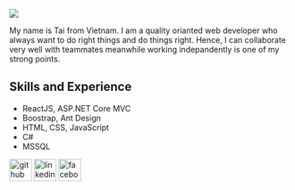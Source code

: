 ![](https://media.licdn.com/dms/image/D5616AQExXZ6J9EUSPw/profile-displaybackgroundimage-shrink_350_1400/0/1689383381446?e=1695859200&v=beta&t=R3qBsFv9qv2i0Ar74Ze_aNadaEbelrfnBRi5bTZ6tao)

My name is Tai from Vietnam. I am a quality orianted web developer who always want to do right things and do things right. Hence, I can collaborate very well with teammates meanwhile working indepandently is one of my strong points.

## Skills and Experience
* ReactJS, ASP.NET Core MVC
* Boostrap, Ant Design
* HTML, CSS, JavaScript
* C#
* MSSQL

[<img src='https://cdn.jsdelivr.net/npm/simple-icons@3.0.1/icons/github.svg' alt='github' height='40'>](https://github.com/taifnguyenhuu)  [<img src='https://cdn.jsdelivr.net/npm/simple-icons@3.0.1/icons/linkedin.svg' alt='linkedin' height='40'>](https://www.linkedin.com/in/taifnguyenhuu/)  [<img src='https://cdn.jsdelivr.net/npm/simple-icons@3.0.1/icons/facebook.svg' alt='facebook' height='40'>](https://www.facebook.com/taifnguyenhuu)  
